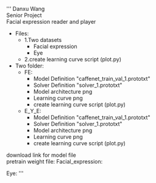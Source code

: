 '''
Danxu Wang  
Senior Project  
Facial expression reader and player  
+ Files:  
  + 1.Two datasets  
     + Facial expression  
     + Eye  
  + 2.create learning curve script (plot.py)  
+ Two folder:  
  + FE:  
    + Model Definition "caffenet_train_val_1.prototxt"  
    + Solver Definition "solver_1.prototxt"  
    + Model architecture png  
    + Learning curve png  
    + create learning curve script (plot.py) 
  + E_Y_E:  
    + Model Definition "caffenet_train_val_1.prototxt"  
    + Solver Definition "solver_1.prototxt"  
    + Model architecture png  
    + Learning curve png  
    + create learning curve script (plot.py) 

download link for model file  
pretrain weight file:
Facial_expression:  

Eye:
'''
